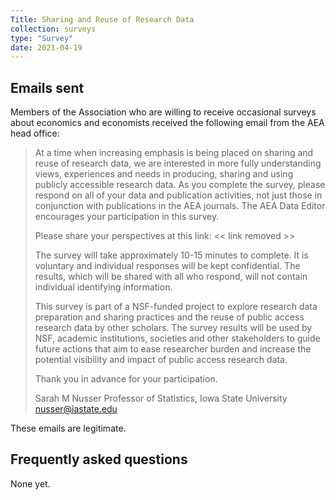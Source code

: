 ```yaml
---
Title: Sharing and Reuse of Research Data
collection: surveys
type: "Survey"
date: 2021-04-19
---
```


## Emails sent

Members of the Association who are willing to receive occasional surveys about economics and economists received the following email from the AEA head office:

<!-- more -->

> At a time when increasing emphasis is being placed on sharing and reuse of research data, we are interested in more fully understanding views, experiences and needs in producing, sharing and using publicly accessible research data. As you complete the survey, please respond on all of your data and publication activities, not just those in conjunction with publications in the AEA journals. The AEA Data Editor encourages your participation in this survey.
>
> Please share your perspectives at this link: << link removed >> 
>
>The survey will take approximately 10-15 minutes to complete. It is voluntary and individual responses will be kept confidential. The results, which will be shared with all who respond, will not contain individual identifying information.
>
>This survey is part of a NSF-funded project to explore research data preparation and sharing practices and the reuse of public access research data by other scholars. The survey results will be used by NSF, academic institutions, societies and other stakeholders to guide future actions that aim to ease researcher burden and increase the potential visibility and impact of public access research data.
>
>Thank you in advance for your participation.
>
>
>Sarah M Nusser
>Professor of Statistics, Iowa State University
>nusser@iastate.edu

These emails are legitimate.


## Frequently asked questions

None yet.
